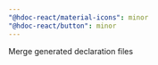 ```yaml
---
"@hdoc-react/material-icons": minor
"@hdoc-react/button": minor
---
```


Merge generated declaration files
